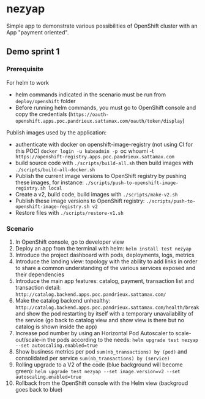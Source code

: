 # nezyap

Simple app to demonstrate various possibilities of OpenShift cluster with an App "payment oriented".

## Demo sprint 1

### Prerequisite
For helm to work
- helm commands indicated in the scenario must be run from `deploy/openshift` folder
- Before running helm commands, you must go to OpenShift console and copy the credentials (`https://oauth-openshift.apps.poc.pandrieux.sattamax.com/oauth/token/display`)
  
Publish images used by the application:
- authenticate with docker on openshift-image-registry (not using CI for this POC) `docker login -u kubeadmin -p `oc whoami -t` https://openshift-registry.apps.poc.pandrieux.sattamax.com`
- build source code with `./scripts/build-all.sh` then build images with `./scripts/build-all-docker.sh`
- Publish the current image versions to OpenShift registry by pushing these images, for instance: `./scripts/push-to-openshift-image-registry.sh local`
- Create a v2, build code, build images with `./scripts/make-v2.sh`
- Publish these image versions to OpenShift registry: `./scripts/push-to-openshift-image-registry.sh v2`
- Restore files with `./scripts/restore-v1.sh`

### Scenario
1. In OpenShift console, go to developer view
2. Deploy an app from the terminal with helm: `helm install test nezyap`
3. Introduce the project dashboard with pods, deployments, logs, metrics
4. Introduce the landing view: topology with the ability to add links in order to share a common understanding of the various services exposed and their dependencies
5. Introduce the main app features: catalog, payment, transaction list and transaction detail: `http://catalog.backend.apps.poc.pandrieux.sattamax.com/`
6. Make the catalog backend unhealthy: `http://catalog.backend.apps.poc.pandrieux.sattamax.com/health/break` and show the pod restarting by itself with a temporary unavailability of the service (go back to catalog view and show view is there but no catalog is shown inside the app)
7. Increase pod number by using an Horizontal Pod Autoscaler to scale-out/scale-in the pods according to the needs: `helm upgrade test nezyap --set autoscaling.enabled=true`
8. Show business metrics per pod `sum(nb_transactions) by (pod)` and consolidated per service `sum(nb_transactions) by (service)`
9. Rolling upgrade to a V2 of the code (blue background will become green): `helm upgrade test nezyap --set image.version=v2 --set autoscaling.enabled=true`
10. Rollback from the OpenShift console with the Helm view (backgroud goes back to blue)